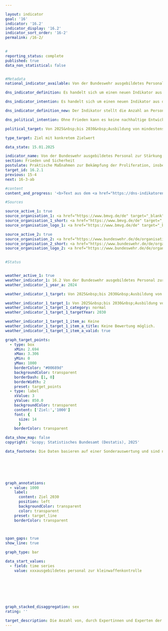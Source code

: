 ```yaml
---

layout: indicator        
goal: '16'        
indicator: '16.2'        
indicator_display: '16.2'        
indicator_sort_order: '16-2'        
permalink: /16-2/        
        

#
reporting_status: complete        
published: true        
data_non_statistical: false        


#Metadata        
national_indicator_available: Von der Bundeswehr ausgebildetes Personal zur Stärkung der Kleinwaffenkontrolle und Munitionssicherheit        

dns_indicator_definition: Es handelt sich um einen neuen Indikator aus der Weiterentwicklung 2025&nbsp;der Deutschen Nachhaltigkeitsstrategie.        

dns_indicator_intention: Es handelt sich um einen neuen Indikator aus der Weiterentwicklung 2025&nbsp;der Deutschen Nachhaltigkeitsstrategie.        

dns_indicator_definition_new: Der Indikator stellt die Anzahl an Personen dar, die seit 2024&nbsp;insgesamt durch Expertinnen und Experten der Bundeswehr zur Stärkung der Kontrolle von Kleinwaffen und leichten Waffen sowie dazugehöriger Munition (<abbr title="unter anderem" tabindex="0">u. a.</abbr> Sicherung, Registrierung und Zerstörung von Kleinwaffen und leichten Waffen) in besonders betroffenen Weltregionen ausgebildet wurden.        

dns_political_intention: Ohne Frieden kann es keine nachhaltige Entwicklung geben und ohne nachhaltige Entwicklung keinen Frieden&nbsp;–&nbsp;dies betont die Agenda 2030&nbsp;für nachhaltige Entwicklung in ihrer Präambel. Mit der Ausbildung von Personal zur Stärkung der Kleinwaffenkontrolle und Munitionssicherheit leistet Deutschland in einem konkreten Teilbereich einen Beitrag zur Friedenssicherung.        

political_target: Von 2025&nbsp;bis 2030&nbsp;Ausbildung von mindestens 1&nbsp;000&nbsp;Personen durch Expertinnen und Experten der Bundeswehr        

type_target: Ziel mit konkretem Zielwert        

data_state: 15.01.2025        

indicator_name: Von der Bundeswehr ausgebildetes Personal zur Stärkung der Kleinwaffenkontrolle und Munitionssicherheit        
section: Frieden und Sicherheit        
postulate: Praktische Maßnahmen zur Bekämpfung der Proliferation, insbesondere von Kleinwaffen, ergreifen        
target_id: 16.2.1        
previous: 15-4        
next: 16-3-ab        

#content         
content_and_progress: '<b>Text aus dem <a href="https://dns-indikatoren.de/assets/Publikationen/Indikatorenberichte/2022.pdf">Indikatorenbericht 2022&nbsp;- Stand 31.10.2022</a></b><br><br>Die Kontrolle von Kleinwaffen und Munition ist ein Bestandteil der internationalen Rüstungskontrollpolitik. Unzureichende Sicherheitsmaßnahmen in Bezug auf Kleinwaffen und Munition können zu einer Eskalation von Konflikten und zur illegalen Verbreitung von Waffen führen. Die Bundeswehr beteiligt sich im Rahmen ihrer sicherheitspolitischen Verantwortung durch die Entsendung von Expertinnen und Experten in diesem Bereich, die in verschiedenen Weltregionen Personal zur Stärkung der Kleinwaffenkontrolle und Munitionssicherheit ausbilden.<br><br>Der Indikator stellt die Anzahl der Personen dar, die seit 2024&nbsp;von der Bundeswehr in den Bereichen Kleinwaffenkontrolle und Munitionssicherheit insgesamt ausgebildet wurden. Die Daten basieren auf einer Sonderauswertung des Zentrums für Verifikationsaufgaben der Bundeswehr.<br><br>Die Ausbildung umfasst Themen wie Lagersicherheit, Waffenidentifikation, Munitionstransport und Dokumentation. Dabei wird zwischen der Ausbildung zur Kleinwaffenkontrolle (Identifikation, Dokumentation, Registrierung) und der Ausbildung zur Lager- und Munitionssicherheit (Physical Security and Stockpile Management, PSSM) unterschieden. Letztere konzentriert sich auf die sichere Lagerung und den Transport von Munition und Sprengstoffen sowie auf Sicherheitsvorkehrungen für Munitionslager, einschließlich deren Abstände zur zivilen Bebauung. Die verschiedenen Ausbildungen dauern zwischen wenigen Tagen und mehreren Wochen. Jährlich werden etwa 5&nbsp;bis 10&nbsp;Maßnahmen durchgeführt. Mit jeder Maßnahme werden rund 15&nbsp;bis 60&nbsp;Teilnehmerinnen und Teilnehmer ausgebildet. Die regionalen Schwerpunkte werden jährlich in Abstimmung mit dem Auswärtigen Amt festgelegt. Aktuell konzentriert sich die Arbeit auf Südosteuropa, einschließlich der Ukraine, Westafrika, insbesondere dem ECOWAS-Raum (Wirtschaftsgemeinschaft Westafrikanischer Staaten), und Zentralasien.<br><br>Im Jahr 2024&nbsp;wurden 182&nbsp;Fachkräfte ausgebildet, davon 33&nbsp;Frauen und 149&nbsp;Männer. Das politisch festgelegte Ziel ist es, zwischen Anfang 2024&nbsp;und Ende 2030&nbsp;insgesamt mindestens 1&nbsp;000&nbsp;Personen in dem Bereich auszubilden. Der dazu jährlich notwendige Umfang der Ausbildungsmaßnahmen wurde bei der ersten Erfassung 2024&nbsp;erreicht.<br><br>Alle ausgebildeten Personen werden in dem Indikator gleichwertig betrachtet, unabhängig von der Dauer und Intensität der Ausbildung, was die Aussagekraft des Indikators in gewissem Maße einschränkt. Auch können aus dem Indikator keine qualitativen Rückschlüsse auf die Art der Ausbildungen oder die spätere praktische Anwendung der vermittelten Fähigkeiten gezogen werden. Eine Revision in Form nachträglicher oder fortlaufender Kontrolle der vermittelten Inhalte ist&nbsp;–&nbsp;sofern diese durchgeführt wird&nbsp;–&nbsp;nicht Teil des Indikators. Es lässt sich auch nicht feststellen, inwiefern oder in welchem Umfang die geschulten Personen später tatsächlich zur Verhinderung der illegalen Verbreitung von Waffen beitragen.'                

#Sources        

source_active_1: true
source_organisation_1: <a href="https://www.bmvg.de/de" target="_blank" onclick="return confirm_alert('vom BMvG', 'De')">Bundesministerium der Verteidigung</a>
source_organisation_1_short: <a href="https://www.bmvg.de/de" target="_blank" onclick="return confirm_alert('vom BMvG', 'De')">Bundesministerium der Verteidigung</a>
source_organisation_logo_1: <a href="https://www.bmvg.de/de" target="_blank" onclick="return confirm_alert('vom BMvG', 'De')"><img src="https://dnsTestEnvironment.github.io/dns-indicators/public/OrgImgDe/bmvg.png" alt="Bundesministerium der Verteidigung" title=" Klicken Sie hier um zur Homepage der Organisation Bundesministerium der Verteidigung zu gelangen." style="height:60px; width:148px; border:transparent"/></a>

source_active_2: true
source_organisation_2: <a href="https://www.bundeswehr.de/de/organisation/streitkraeftebasis/organisation/streitkraefteamt/zentrum-fuer-verifikationsaufgaben-der-bundeswehr" target="_blank" onclick="return confirm_alert('Zentrum für Verifikationsaufgaben der Bundeswehr', 'De')">Zentrum für Verifikationsaufgaben der Bundeswehr</a>
source_organisation_2_short: <a href="https://www.bundeswehr.de/de/organisation/streitkraeftebasis/organisation/streitkraefteamt/zentrum-fuer-verifikationsaufgaben-der-bundeswehr" target="_blank" onclick="return confirm_alert('Zentrum für Verifikationsaufgaben der Bundeswehr', 'De')">Zentrum für Verifikationsaufgaben der Bundeswehr</a>
source_organisation_logo_2: <a href="https://www.bundeswehr.de/de/organisation/streitkraeftebasis/organisation/streitkraefteamt/zentrum-fuer-verifikationsaufgaben-der-bundeswehr" target="_blank" onclick="return confirm_alert('Zentrum für Verifikationsaufgaben der Bundeswehr', 'De')"><img src="https://dnsTestEnvironment.github.io/dns-indicators/public/OrgImgDe/bw.png" alt="Zentrum für Verifikationsaufgaben der Bundeswehr" title=" Klicken Sie hier um zur Homepage der Organisation Zentrum für Verifikationsaufgaben der Bundeswehr zu gelangen." style="height:60px; width:148px; border:transparent"/></a>
        

#Status        


weather_active_1: true
weather_indicator_1: 16.2 Von der Bundeswehr ausgebildetes Personal zur Stärkung der Kleinwaffenkontrolle und Munitionssicherheit
weather_indicator_1_year_a: 2024

weather_indicator_1_target: Von 2025&nbsp;bis 2030&nbsp;Ausbildung von mindestens 1&nbsp;000&nbsp;Personen durch Expertinnen und Experten der Bundeswehr

weather_indicator_1_target_1: Von 2025&nbsp;bis 2030&nbsp;Ausbildung von mindestens 1000&nbsp;Personen durch Expertinnen und Experten der Bundeswehr
weather_indicator_1_target_1_category: normal
weather_indicator_1_target_1_targetYear: 2030

weather_indicator_1_target_1_item_a: Keine
weather_indicator_1_target_1_item_a_title: Keine Bewertung möglich.
weather_indicator_1_target_1_item_a_valid: true        

graph_target_points:
  - type: box
    xMin: 2.694
    xMax: 3.306
    yMin: 0
    yMax: 1000
    borderColor: "#00689d"
    backgroundColor: transparent
    borderDash: [1, 0]
    borderWidth: 2
    preset: target_points
  - type: label
    xValue: 3
    yValue: 850.0
    backgroundColor: transparent
    content: ['Ziel:','1000']
    font: {
      size: 14
      }
    borderColor: transparent        

data_show_map: false        
copyright: '&copy; Statistisches Bundesamt (Destatis), 2025'        

data_footnote: Die Daten basieren auf einer Sonderauswertung und sind nicht öffentlich zugänglich.        

        

        


graph_annotations:
  - value: 1000
    label:
      content: Ziel 2030
      position: left
      backgroundColor: transparent
      color: transparent
    preset: target_line
    borderColor: transparent        

        

span_gaps: true        
show_line: true        

graph_type: bar                

data_start_values: 
  - field: time series
    value: xxxausgebildetes personal zur kleinwaffenkontrolle        

        

        

        

graph_stacked_disaggregation: sex                                
rating: ''        

target_description: Die Anzahl von, durch Expertinnen und Experten der Bundeswehr ausgebildeten, Personen soll von 2024&nbsp;bis 2030&nbsp;auf insgesamt 1&nbsp;000&nbsp;Personen steigen.<br><br>Keine Bewertung möglich. Zu wenig Datenpunkte.        
---
```


